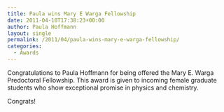 ```yaml
---
title: Paula wins Mary E Warga Fellowship
date: 2011-04-10T17:38:23+00:00
author: Paula Hoffmann
layout: single
permalink: /2011/04/paula-wins-mary-e-warga-fellowship/
categories:
  - Awards
---
```

Congratulations to Paula Hoffmann for being offered the Mary E. Warga Predoctoral Fellowship. This award is given to incoming female graduate students who show exceptional promise in physics and chemistry.

Congrats!
